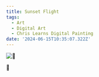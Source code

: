 ```yaml
---
title: Sunset Flight
tags:
  - Art
  - Digital Art
  - Chris Learns Digital Painting
date: '2024-06-15T10:35:07.322Z'
---
```


![🌅](http://res.cloudinary.com/cpadilla/image/upload/v1717946300/chrisdpadilla/blog/art/mdvem1si2uusbfbjdnp7.jpg)

🌄
